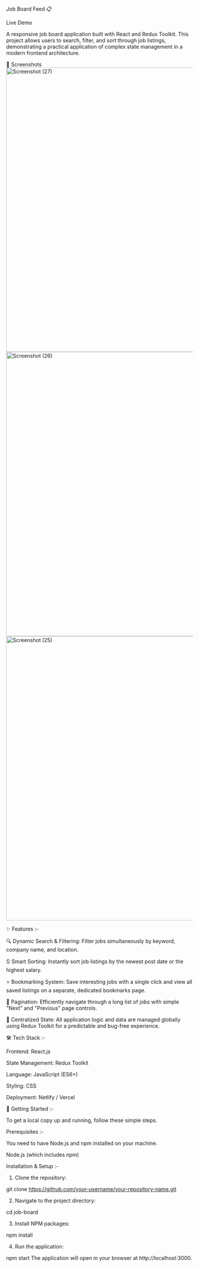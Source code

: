 Job Board Feed 📋

Live Demo

A responsive job board application built with React and Redux Toolkit. This project allows users to search, filter, and sort through job listings, demonstrating a practical application of complex state management in a modern frontend architecture.

📸 Screenshots
<img width="1366" height="768" alt="Screenshot (27)" src="https://github.com/user-attachments/assets/e83de892-0246-4b36-800c-c2e0aa682ed4" />
<img width="1366" height="768" alt="Screenshot (26)" src="https://github.com/user-attachments/assets/db8f2bc8-91dd-48b9-9a2b-93062d10b07b" />
<img width="1366" height="768" alt="Screenshot (25)" src="https://github.com/user-attachments/assets/d861eb7a-314e-447f-b903-4871528c0f98" />

✨ Features :-

🔍 Dynamic Search & Filtering: Filter jobs simultaneously by keyword, company name, and location.

🔃 Smart Sorting: Instantly sort job listings by the newest post date or the highest salary.

⭐ Bookmarking System: Save interesting jobs with a single click and view all saved listings on a separate, dedicated bookmarks page.

📄 Pagination: Efficiently navigate through a long list of jobs with simple "Next" and "Previous" page controls.

🔄 Centralized State: All application logic and data are managed globally using Redux Toolkit for a predictable and bug-free experience.

🛠️ Tech Stack :-

Frontend: React.js

State Management: Redux Toolkit

Language: JavaScript (ES6+)

Styling: CSS

Deployment: Netlify / Vercel

🚀 Getting Started :-

To get a local copy up and running, follow these simple steps.

Prerequisites :-

You need to have Node.js and npm installed on your machine.

Node.js (which includes npm)

Installation & Setup :-
1. Clone the repository:

git clone https://github.com/your-username/your-repository-name.git

2. Navigate to the project directory:

cd job-board

3. Install NPM packages:
   
npm install

4. Run the application:

npm start
The application will open in your browser at http://localhost:3000.
